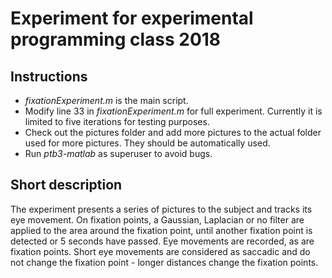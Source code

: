 # Experiment for experimental programming class 2018

## Instructions

* *fixationExperiment.m* is the main script.
* Modify line 33 in *fixationExperiment.m* for full experiment. Currently it is limited to five iterations for testing purposes.
* Check out the pictures folder and add more pictures to the actual folder used for more pictures. They should be automatically used.
* Run *ptb3-matlab* as superuser to avoid bugs.

## Short description
The experiment presents a series of pictures to the subject and tracks its eye movement. On fixation points, a Gaussian, Laplacian or no filter are applied to the area around the fixation point, until another fixation point is detected or 5 seconds have passed. Eye movements are recorded, as are fixation points. Short eye movements are considered as saccadic and do not change the fixation point - longer distances change the fixation points.

